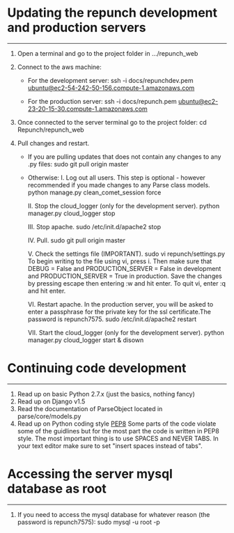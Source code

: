 # Updating the repunch development and production servers
---------------------------------------------------------

1. Open a terminal and go to the project folder in .../repunch_web

2. Connect to the aws machine:
    - For the development server:
        ssh -i docs/repunchdev.pem ubuntu@ec2-54-242-50-156.compute-1.amazonaws.com
        
    - For the production server:
        ssh -i docs/repunch.pem ubuntu@ec2-23-20-15-30.compute-1.amazonaws.com
        
3. Once connected to the server terminal go to the project folder:
        cd Repunch/repunch_web
        
4. Pull changes and restart.
    - If you are pulling updates that does not contain any changes to any .py files:
        sudo git pull origin master
        
    - Otherwise:
        I. Log out all users. This step is optional - however recommended if you made changes to any Parse class models.
            python manage.py clean_comet_session force
            
        II. Stop the cloud_logger (only for the development server).
            python manager.py cloud_logger stop
            
        III. Stop apache.
            sudo /etc/init.d/apache2 stop
            
        IV. Pull.
            sudo git pull origin master
            
        V. Check the settings file (IMPORTANT). 
            sudo vi repunch/settings.py
        To begin writing to the file using vi, press i. Then make sure that DEBUG = False 
        and PRODUCTION_SERVER = False in development and PRODUCTION_SERVER = True in production.
        Save the changes by pressing escape then entering :w and hit enter. To quit vi, enter :q and hit enter.
        
        VI. Restart apache. In the production server, you will be asked to enter
        a passphrase for the private key for the ssl certificate.The password is repunch7575.
            sudo /etc/init.d/apache2 restart
       
        VII. Start the cloud_logger (only for the development server).
            python manager.py cloud_logger start & disown
        

# Continuing code development
-----------------------------

1. Read up on basic Python 2.7.x (just the basics, nothing fancy)
2. Read up on Django v1.5
3. Read the documentation of ParseObject located in parse/core/models.py 
4. Read up on Python coding style [PEP8](http://legacy.python.org/dev/peps/pep-0008/)
Some parts of the code violate some of the guidlines but for the most part the code is written in PEP8 style.
The most important thing is to use SPACES and NEVER TABS. In your text editor make sure to set "insert spaces instead of tabs".

# Accessing the server mysql database as root
---------------------------------------------

1. If you need to access the mysql database for whatever reason (the password is repunch7575):
    sudo mysql -u root -p

